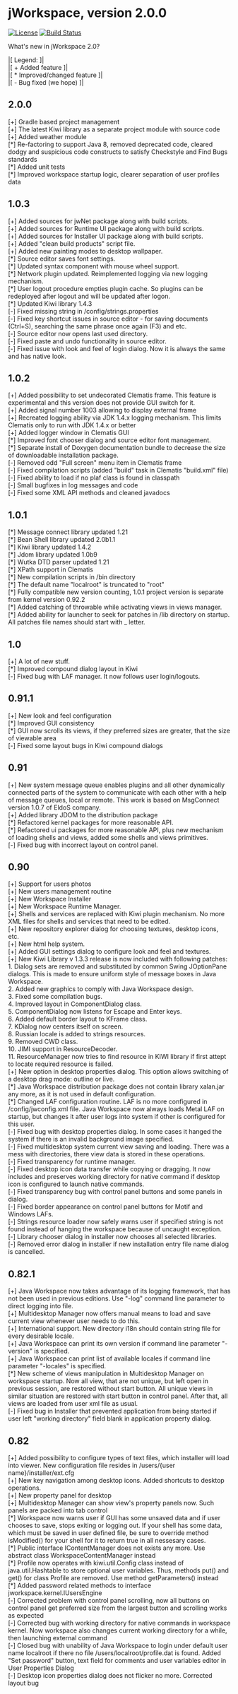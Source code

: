 # jWorkspace, version 2.0.0  
  
[![License](https://img.shields.io/badge/License-Apache%202.0-blue.svg)](LICENSE)
[![Build Status](https://travis-ci.com/grauds/clematis.desktop.svg?token=TexcHfhzFr21pQNJbxcm&branch=master)](https://travis-ci.com/grauds/clematis.desktop)
   
What's new in jWorkspace 2.0?  
  
|\[           Legend:         \]|  
|\[ + Added feature            \]|  
|\[ * Improved/changed feature \]|  
|\[ - Bug fixed (we hope)     \]|  
  
## 2.0.0  
  
\[\+\] Gradle based project management  
\[\+\] The latest Kiwi library as a separate project module with source code  
\[\+\] Added weather module   
\[\*\] Re-factoring to support Java 8, removed deprecated code, cleared dodgy and suspicious code constructs to satisfy Checkstyle and Find Bugs standards       
\[\*\] Added unit tests      
\[\*\] Improved workspace startup logic, clearer separation of user profiles data    
  
## 1.0.3  
  
\[+\] Added sources for jwNet package along with build scripts.  
\[+\] Added sources for Runtime UI package along with build scripts.  
\[+\] Added sources for Installer UI package along with build scripts.  
\[+\] Added "clean build products" script file.  
\[+\] Added new painting modes to desktop wallpaper.  
\[\*\] Source editor saves font settings.  
\[\*\] Updated syntax component with mouse wheel support.  
\[\*\] Network plugin updated. Reimplemented logging via new logging mechanism.  
\[\*\] User logout procedure empties plugin cache. So plugins can be redeployed after logout and will be updated after logon.  
\[\*\] Updated Kiwi library 1.4.3  
\[\-\] Fixed missing string in /config/strings.properties  
\[\-\] Fixed key shortcut issues in source editor - for saving documents (Ctrl+S), searching the same phrase once again (F3) and etc.  
\[\-\] Source editor now opens last used directory.  
\[\-\] Fixed paste and undo functionality in source editor.  
\[\-\] Fixed issue with look and feel of login dialog. Now it is always the same and has native look.  
  
## 1.0.2  
  
\[\+\] Added possibility to set undecorated Clematis frame. This feature is experimental and this version does not provide GUI switch for it.  
\[\+\] Added signal number 1003 allowing to display external frame  
\[\+\] Recreated logging ability via JDK 1.4.x logging mechanism. This limits Clematis only to run with JDK 1.4.x or better  
\[\+\] Added logger window in Clematis GUI  
\[\*\] Improved font chooser dialog and source editor font management.  
\[\*\] Separate install of Doxygen documentation bundle to decrease the size of downloadable installation package.  
\[\-\] Removed odd "Full screen" menu item in Clematis frame  
\[\-\] Fixed compilation scripts (added "build" task in Clematis "build.xml" file)  
\[\-\] Fixed ability to load if no plaf class is found in classpath  
\[\-\] Small bugfixes in log messages and code  
\[\-\] Fixed some XML API methods and cleaned javadocs  
  
## 1.0.1  
  
\[\*\] Message connect library updated 1.21   
\[\*\] Bean Shell library updated 2.0b1.1  
\[\*\] Kiwi library updated 1.4.2   
\[\*\] Jdom library updated 1.0b9   
\[\*\] Wutka DTD parser updated 1.21  
\[\*\] XPath support in Clematis  
\[\*\] New compilation scripts in /bin directory  
\[\*\] The default name "localroot" is truncated to "root"  
\[\*\] Fully compatible new version counting, 1.0.1 project version is separate from kernel version 0.92.2  
\[\*\] Added catching of throwable while activating views in views manager.  
\[\*\] Added ability for launcher to seek for patches in /lib directory on startup. All patches file names should start with _ letter.  
  
## 1.0   
\[\+\] A lot of new stuff.  
\[\*\] Improved compound dialog layout in Kiwi  
\[\-\] Fixed bug with LAF manager. It now follows user login/logouts.  
  
## 0.91.1  
  
\[\+\] New look and feel configuration  
\[\*\] Improved GUI consistency  
\[\*\] GUI now scrolls its views, if they preferred sizes are greater, that the size of viewable area  
\[\-\] Fixed some layout bugs in Kiwi compound dialogs  
  
## 0.91  
  
\[\+\] New system message queue enables plugins and all other dynamically connected parts of the system to communicate with each other with a help of message queues, local or remote. This work is based on MsgConnect version 1.0.7 of EldoS company.  
\[\+\] Added library JDOM to the distribution package  
\[\*\] Refactored kernel packages for more reasonable API.  
\[\*\] Refactored ui packages for more reasonable API, plus new mechanism of loading shells and views, added some shells and views primitives.  
\[\-\] Fixed bug with incorrect layout on control panel.  
  
## 0.90  
  
\[\+\] Support for users photos  
\[\+\] New users management routine  
\[\+\] New Workspace Installer  
\[\+\] New Workspace Runtime Manager.  
\[\+\] Shells and services are replaced with Kiwi plugin mechanism. No more XML files for shells and services that need to be edited.  
\[\+\] New repository explorer dialog for choosing textures, desktop icons, etc.  
\[\+\] New html help system.  
\[\+\] Added GUI settings dialog to configure look and feel and textures.  
\[\+\] New Kiwi Library v 1.3.3 release is now included with following patches:  
    1. Dialog sets are removed and substituted by common Swing JOptionPane dialogs. This is made to ensure uniform style of message boxes in Java Workspace.  
    2. Added new graphics to comply with Java Workspace design.  
    3. Fixed some compilation bugs.  
    4. Improved layout in ComponentDialog class.  
    5. ComponentDialog now listens for Escape and Enter keys.  
    6. Added default border layout to KFrame class.  
    7. KDialog now centers itself on screen.  
    8. Russian locale is added to strings resources.  
    9. Removed CWD class.  
    10. JIMI support in ResourceDecoder.  
    11. ResourceManager now tries to find resource in KIWI library if first attept to locate required resource is failed.  
\[\+\] New option in desktop properties dialog. This option allows switching of a desktop drag mode: outline or live.  
\[\*\] Java Workspace distribution package does not contain library xalan.jar any more, as it is not used in default configuration.  
\[\*\] Changed LAF configuration routine. LAF is no more configured in /config/jwconfig.xml file. Java Workspace now always loads Metal LAF on startup, but changes it after user logs into system if other is configured for this user.  
\[\-\] Fixed bug with desktop properties dialog. In some cases it hanged the system if there is an invalid background image specified.  
\[\-\] Fixed multidesktop system current view saving and loading. There was a mess with directories, there view data is stored in these operations.  
\[\-\] Fixed transparency for runtime manager.  
\[\-\] Fixed desktop icon data transfer while copying or dragging. It now includes and preserves working directory for native command if desktop icon is configured to launch native commands.  
\[\-\] Fixed transparency bug with control panel buttons and some panels in dialog.  
\[\-\] Fixed border appearance on control panel buttons for Motif and Windows LAFs.  
\[\-\] Strings resource loader now safely warns user if specified string is not found instead of hanging the workspace because of uncaught exception.  
\[\-\] Library chooser dialog in installer now chooses all selected libraries.  
\[\-\] Removed error dialog in installer if new installation entry file name dialog is cancelled.  
  
## 0.82.1  
  
\[\+\] Java Workspace now takes advantage of its logging framework, that has not been used in previous editions. Use "-log" command line parameter to direct logging into file.  
\[\+\] Multidesktop Manager now offers manual means to load and save current view whenever user needs to do this.  
\[\+\] International support. New directory i18n should contain string file for every desirable locale.  
\[\+\] Java Workspace can print its own version if command line parameter "-version" is specified.  
\[\+\] Java Workspace can print list of available locales if command line parameter "-locales" is specified.  
\[\*\] New scheme of views manipulation in Multidesktop Manager on workspace startup. Now all view, that are not unique, but left open in previous session, are restored without start button. All unique views in similar situation are restored with start button in control panel. After that, all views are loaded from user xml file as usual.  
\[\-\] Fixed bug in Installer that prevented application from being started if user left "working directory" field blank in application property dialog.  
  
## 0.82  
  
\[\+\] Added possibility to configure types of text files, which installer will load into viewer. New configuration file resides in /users/{user name}/installer/ext.cfg  
\[\+\] New key navigation among desktop icons. Added shortcuts to desktop operations.  
\[\+\] New property panel for desktop  
\[\+\] Multidesktop Manager can show view's property panels now. Such panels are packed into tab control  
\[\*\] Workspace now warns user if GUI has some unsaved data and if user chooses to save, stops exiting or logging out. If your shell has some data, which must be saved in user defined file, be sure to override method isModified() for your shell for it to return true in all nessesary cases.  
\[\*\] Public interface IContentManager does not exists any more. Use abstract class WorkspaceContentManager instead  
\[\*\] Profile now operates with kiwi.util.Config class instead of java.util.Hashtable to store optional user variables. Thus, methods put() and get() for class Profile are removed. Use method getParameters() instead  
\[\*\] Added password related methods to interface jworkspace.kernel.IUsersEngine  
\[\-\] Corrected problem with control panel scrolling, now all buttons on control panel get preferred size from the largest button and scrolling works as expected  
\[\-\] Corrected bug with working directory for native commands in workspace kernel. Now workspace also changes current working directory for a while, then launching external command  
\[\-\] Closed bug with unability of Java Workspace to login under default user name localroot if there no file /users/localroot/profile.dat is found. Added "Set password" button, text field for comments and user variables editor in User Properties Dialog  
\[\-\] Desktop icon properties dialog does not flicker no more. Corrected layout bug  
  
  

